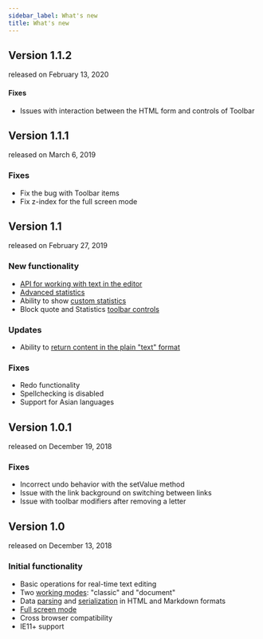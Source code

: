 ```yaml
---
sidebar_label: What's new
title: What's new
---
```


<!-- <style>
.rel_date{
	color: #a0a0a0;
    font-size: 13px;
    margin-left: 20px;
}
</style> -->

Version 1.1.2
---------------

<span class="rel_date">released on February 13, 2020</span>

#### Fixes

- Issues with interaction between the HTML form and controls of Toolbar

Version 1.1.1
---------------

<span class="rel_date">released on March 6, 2019</span>

### Fixes

- Fix the bug with Toolbar items
- Fix z-index for the full screen mode 


Version 1.1
-------------

<span class="rel_date">released on February 27, 2019</span>

### New functionality

- [API for working with text in the editor](working_with_richtext.md#editorapi) 
- [Advanced statistics](working_with_richtext.md#statistics)
- Ability to show [custom statistics](working_with_richtext.md#customstats)
- Block quote and Statistics [toolbar controls](configuration.md#toolbar) 

### Updates

- Ability to [return content in the plain "text" format](api/richtext_getvalue.md) 

### Fixes

- Redo functionality
- Spellchecking is disabled
- Support for Asian languages

Version 1.0.1 
----------------

<span class="rel_date">released on December 19, 2018</span>

### Fixes

- Incorrect undo behavior with the setValue method
- Issue with the link background on switching between links 
- Issue with toolbar modifiers after removing a letter


Version 1.0 
----------------

<span class="rel_date">released on December 13, 2018</span>

### Initial functionality

- Basic operations for real-time text editing 
- Two [working modes](configuration.md#workingmodes): "classic" and "document"
- Data [parsing](loading_data.md) and [serialization](working_with_richtext.md#gettingcontentfromeditor) in HTML and Markdown formats
- [Full screen mode](working_with_richtext.md#fullscreenmode)
- Cross browser compatibility
- IE11+ support


